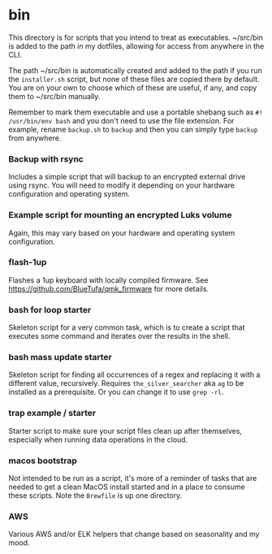 # bin
This directory is for scripts that you intend to treat as executables.  ~/src/bin is added to the path in my dotfiles, allowing for access from anywhere in the CLI. 

The path ~/src/bin is automatically created and added to the path if you run the `installer.sh` script, but none of these files are copied there by default.  You are on your own to choose which of these are useful, if any, and copy them to ~/src/bin manually.

Remember to mark them executable and use a portable shebang such as `#! /usr/bin/env bash` and you don't need to use the file extension. For example, rename `backup.sh` to `backup` and then you can simply type `backup` from anywhere. 

### Backup with rsync
Includes a simple script that will backup to an encrypted external drive using rsync.  You will need to modify it depending on your hardware configuration and operating system.

### Example script for mounting an encrypted Luks volume
Again, this may vary based on your hardware and operating system configuration.

### flash-1up
Flashes a 1up keyboard with locally compiled firmware.  See https://github.com/BlueTufa/qmk_firmware for more details.

### bash for loop starter
Skeleton script for a very common task, which is to create a script that executes some command and iterates over the results in the shell.  

### bash mass update starter
Skeleton script for finding all occurrences of a regex and replacing it with a different value, recursively.  Requires `the_silver_searcher` aka `ag` to be installed as a prerequisite.  Or you can change it to use `grep -rl`.

### trap example / starter
Starter script to make sure your script files clean up after themselves, especially when running data operations in the cloud.  

### macos bootstrap
Not intended to be run as a script, it's more of a reminder of tasks that are needed to get a clean MacOS install started and in a place to consume these scripts.  Note the `Brewfile` is up one directory.

### AWS
Various AWS and/or ELK helpers that change based on seasonality and my mood.

